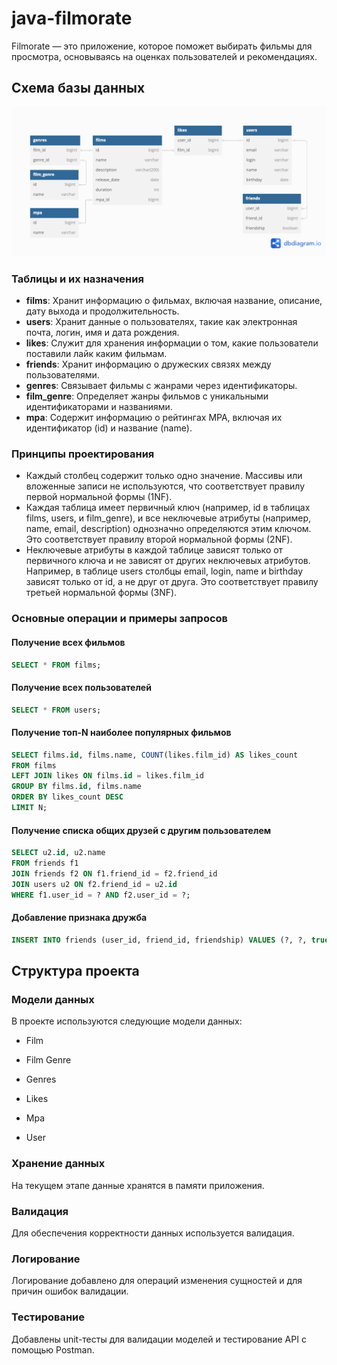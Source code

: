 # java-filmorate

Filmorate — это приложение, которое поможет выбирать фильмы для просмотра, основываясь на оценках пользователей и рекомендациях. 

## Схема базы данных

![Диаграмма базы данных](src/main/resources/images/filmorate_ER.png)

### Таблицы и их назначения

- **films**: Хранит информацию о фильмах, включая название, описание, дату выхода и продолжительность.
- **users**: Хранит данные о пользователях, такие как электронная почта, логин, имя и дата рождения.
- **likes**: Служит для хранения информации о том, какие пользователи поставили лайк каким фильмам.
- **friends**: Хранит информацию о дружеских связях между пользователями.
- **genres**: Связывает фильмы с жанрами через идентификаторы.
- **film_genre**: Определяет жанры фильмов с уникальными идентификаторами и названиями.
- **mpa**: Содержит информацию о рейтингах MPA, включая их идентификатор (id) и название (name).


### Принципы проектирования

- Каждый столбец содержит только одно значение. Массивы или вложенные записи не используются, что соответствует правилу первой нормальной формы (1NF).
- Каждая таблица имеет первичный ключ (например, id в таблицах films, users, и film_genre), и все неключевые атрибуты (например, name, email, description) однозначно определяются этим ключом. Это соответствует правилу второй нормальной формы (2NF).
- Неключевые атрибуты в каждой таблице зависят только от первичного ключа и не зависят от других неключевых атрибутов. Например, в таблице users столбцы email, login, name и birthday зависят только от id, а не друг от друга. Это соответствует правилу третьей нормальной формы (3NF).

### Основные операции и примеры запросов

#### Получение всех фильмов

```sql
SELECT * FROM films;
```

#### Получение всех пользователей

```sql
SELECT * FROM users;
```

#### Получение топ-N наиболее популярных фильмов

```sql
SELECT films.id, films.name, COUNT(likes.film_id) AS likes_count
FROM films
LEFT JOIN likes ON films.id = likes.film_id
GROUP BY films.id, films.name
ORDER BY likes_count DESC
LIMIT N;
```

#### Получение списка общих друзей с другим пользователем

```sql
SELECT u2.id, u2.name
FROM friends f1
JOIN friends f2 ON f1.friend_id = f2.friend_id
JOIN users u2 ON f2.friend_id = u2.id
WHERE f1.user_id = ? AND f2.user_id = ?;
```

#### Добавление признака дружба

```sql
INSERT INTO friends (user_id, friend_id, friendship) VALUES (?, ?, true);
```
##  Структура проекта

### Модели данных

В проекте используются следующие модели данных:

- Film

- Film Genre

- Genres

- Likes

- Mpa

- User

### Хранение данных

На текущем этапе данные хранятся в памяти приложения. 

### Валидация

Для обеспечения корректности данных используется валидация. 

### Логирование

Логирование добавлено для операций изменения сущностей и для причин ошибок валидации.

### Тестирование

Добавлены unit-тесты для валидации моделей и тестирование API с помощью Postman.




